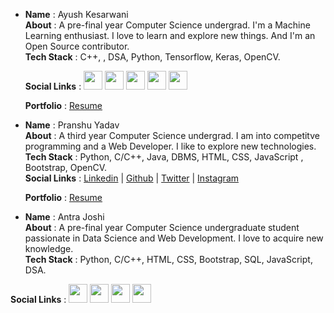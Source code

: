 <!-- - __Name__ :           
 __About__ :      
 __Tech Stack__ :      
 __Social Links__ : 
 __Portfolio__ : -->



- __Name__         : Ayush Kesarwani   
  __About__        : A pre-final year Computer Science undergrad. I'm a Machine Learning enthusiast. I love to learn and explore new things. And I'm an Open Source contributor.<br/>
  __Tech Stack__   : C++, , DSA, Python, Tensorflow, Keras, OpenCV.      
 
  __Social Links__ :   <a href="https://www.linkedin.com/in/ayush-kesarwani-638094174"><img src="https://user-images.githubusercontent.com/57597700/115221409-434f5080-a127-11eb-8605-0de27d8ee0e7.png" width=30></a> <a href="https://twitter.com/Ayush_1206"><img src="https://user-images.githubusercontent.com/57597700/115221648-86112880-a127-11eb-8298-18349120b44b.png" width=30></a> <a href="https://www.instagram.com/_ayush7781_/"><img src="https://user-images.githubusercontent.com/57597700/115221558-6ed23b00-a127-11eb-90cf-c330432b48e3.png" width=30></a> <a href="https://github.com/Ayush12062000"><img src="https://user-images.githubusercontent.com/57597700/115221750-9e814300-a127-11eb-87ad-9829817b7a36.png" width=30></a> <a href="mailto: kaayush112@gmail.com"><img src="https://user-images.githubusercontent.com/57597700/115959649-e559a900-a52a-11eb-9cf5-3659573b814b.png" width=30></a>
  
  __Portfolio__    : [Resume](https://drive.google.com/file/d/1XsnDw3bwj5KlEV9XGkO-SDO8fSB6F1Of/view?usp=sharing)



- __Name__         : Pranshu Yadav  
  __About__        : A third year Computer Science undergrad. I am into competitve programming and a Web Developer. I like to explore new technologies.<br/>
  __Tech Stack__   : Python, C/C++, Java, DBMS, HTML, CSS, JavaScript , Bootstrap, OpenCV.<br/>
  __Social Links__ : [Linkedin](https://www.linkedin.com/in/pranshu-yadav-720a581a4/) | [Github](https://github.com/pranshu200) | [Twitter](https://twitter.com/Pranshu_Yadav_) | [Instagram](https://www.instagram.com/pranshu_018_/)
 
  __Portfolio__    : [Resume](https://drive.google.com/file/d/1DMgPt1Q40Fq_smhqqXYjFJ320r1LLkRK/view?usp=sharing)



- __Name__         : Antra Joshi        
 __About__         : A pre-final year Computer Science undergraduate student passionate in Data Science and Web Development. I love to acquire new knowledge.<br/>
 __Tech Stack__    : Python, C/C++, HTML, CSS, Bootstrap, SQL, JavaScript, DSA.<br/>    
 
 __Social Links__  :  <a href="https://www.linkedin.com/in/antrajoshi/"><img src="https://user-images.githubusercontent.com/57597700/115221409-434f5080-a127-11eb-8605-0de27d8ee0e7.png" width=30></a> <a href="https://twitter.com/AntraJoshi8"><img src="https://user-images.githubusercontent.com/57597700/115221648-86112880-a127-11eb-8298-18349120b44b.png" width=30></a> <a href="https://github.com/AntraJoshi"><img src="https://user-images.githubusercontent.com/57597700/115221750-9e814300-a127-11eb-87ad-9829817b7a36.png" width=30></a> <a href="mailto: antrajoshi107@gmail.com"><img src="https://user-images.githubusercontent.com/57597700/115959649-e559a900-a52a-11eb-9cf5-3659573b814b.png" width=30></a>

